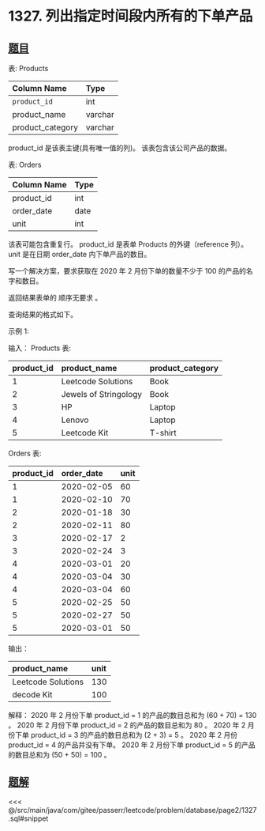 # 1327. 列出指定时间段内所有的下单产品
## [题目](https://leetcode.cn/problems/list-the-products-ordered-in-a-period/)

表: Products

| Column Name      | Type    |
|:-----------------|:--------|
| `product_id`     | int     |
| product_name     | varchar |
| product_category | varchar |

product_id 是该表主键(具有唯一值的列)。
该表包含该公司产品的数据。

表: Orders

| Column Name | Type |
|:------------|:-----|
| product_id  | int  |
| order_date  | date |
| unit        | int  |

该表可能包含重复行。
product_id 是表单 Products 的外键（reference 列）。
unit 是在日期 order_date 内下单产品的数目。

写一个解决方案，要求获取在 2020 年 2 月份下单的数量不少于 100 的产品的名字和数目。

返回结果表单的 顺序无要求 。

查询结果的格式如下。

示例 1:

输入：
Products 表:

| product_id | product_name          | product_category |
|:-----------|:----------------------|:-----------------|
| 1          | Leetcode Solutions    | Book             |
| 2          | Jewels of Stringology | Book             |
| 3          | HP                    | Laptop           |
| 4          | Lenovo                | Laptop           |
| 5          | Leetcode Kit          | T-shirt          |

Orders 表:

| product_id | order_date | unit |
|:-----------|:-----------|:-----|
| 1          | 2020-02-05 | 60   |
| 1          | 2020-02-10 | 70   |
| 2          | 2020-01-18 | 30   |
| 2          | 2020-02-11 | 80   |
| 3          | 2020-02-17 | 2    |
| 3          | 2020-02-24 | 3    |
| 4          | 2020-03-01 | 20   |
| 4          | 2020-03-04 | 30   |
| 4          | 2020-03-04 | 60   |
| 5          | 2020-02-25 | 50   |
| 5          | 2020-02-27 | 50   |
| 5          | 2020-03-01 | 50   |

输出：

| product_name       | unit |
|:-------------------|:-----|
| Leetcode Solutions | 130  |
| decode Kit         | 100  |

解释：
2020 年 2 月份下单 product_id = 1 的产品的数目总和为 (60 + 70) = 130 。
2020 年 2 月份下单 product_id = 2 的产品的数目总和为 80 。
2020 年 2 月份下单 product_id = 3 的产品的数目总和为 (2 + 3) = 5 。
2020 年 2 月份 product_id = 4 的产品并没有下单。
2020 年 2 月份下单 product_id = 5 的产品的数目总和为 (50 + 50) = 100 。

## [题解](https://github.com/PasseRR/JavaLeetCode/blob/master/src/main/java/com/gitee/passerr/leetcode/problem/database/page2/1327.sql)

<<< @/src/main/java/com/gitee/passerr/leetcode/problem/database/page2/1327.sql#snippet
